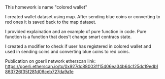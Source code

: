 This homework is name "colored wallet"

I created wallet dataset using map. After sending blue coins or converting to red ones it is saved back to the map dataset. 

I provided explaination and an example of pure function in code. Pure function is a function that does't change smart contracs state. 

I created a modifier to check if user has registered in colored wallet and used in sending coins and converting blue coins to red coins.

Publication on goerli network etherscan link:
https://goerli.etherscan.io/tx/0x927dc880031f15406ea34b64c125dc19edb1863726f35f281d06ceb727da9a1e

